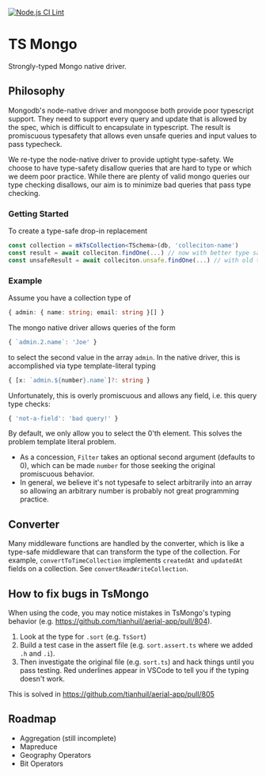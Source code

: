 [![Node.js CI Lint](https://github.com/tianhuil/ts-mongo/actions/workflows/test.yaml/badge.svg)](https://github.com/tianhuil/ts-mongo/actions/workflows/test.yaml)

# TS Mongo
Strongly-typed Mongo native driver.

## Philosophy
Mongodb's node-native driver and mongoose both provide poor typescript support.  They need to support every query and update that is allowed by the spec, which is difficult to encapsulate in typescript.  The result is promiscuous typesafety that allows even unsafe queries and input values to pass typecheck.

We re-type the node-native driver to provide uptight type-safety.  We choose to have type-safety disallow queries that are hard to type or which we deem poor practice.  While there are plenty of valid mongo queries our type checking disallows, our aim is to minimize bad queries that pass type checking.

### Getting Started
To create a type-safe drop-in replacement
```ts
const collection = mkTsCollection<TSchema>(db, 'colleciton-name')
const result = await colleciton.findOne(...) // now with better type safety
const unsafeResult = await colleciton.unsafe.findOne(...) // with old types
```

### Example
Assume you have a collection type of
```ts
{ admin: { name: string; email: string }[] }
```
The mongo native driver allows queries of the form
```ts
{ `admin.2.name`: 'Joe' }
```
to select the second value in the array `admin`.  In the native driver, this is accomplished via type template-literal typing
```ts
{ [x: `admin.${number}.name`]?: string }
```
Unfortunately, this is overly promiscuous and allows any field, i.e. this query type checks:
```ts
{ 'not-a-field': 'bad query!' }
```
By default, we only allow you to select the 0'th element.  This solves the problem template literal problem.
- As a concession, `Filter` takes an optional second argument (defaults to 0), which can be made `number` for those seeking the original promiscuous behavior.
- In general, we believe it's not typesafe to select arbitrarily into an array so allowing an arbitrary number is probably not great programming practice.

## Converter
Many middleware functions are handled by the converter, which is like a type-safe middleware that can transform the type of the collection.  For example, `convertToTimeCollection` implements `createdAt` and `updatedAt` fields on a collection.  See `convertReadWriteCollection`.

## How to fix bugs in TsMongo
When using the code, you may notice mistakes in TsMongo's typing behavior (e.g. https://github.com/tianhuil/aerial-app/pull/804).

1. Look at the type for `.sort` (e.g. `TsSort`) 
2. Build a test case in the assert file (e.g. `sort.assert.ts` where we added `.h` and `.i`).
3. Then investigate the original file (e.g. `sort.ts`) and hack things until you pass testing.  Red underlines appear in VSCode to tell you if the typing doesn't work.

This is solved in https://github.com/tianhuil/aerial-app/pull/805

## Roadmap
- Aggregation (still incomplete)
- Mapreduce
- Geography Operators
- Bit Operators
